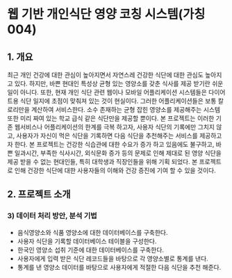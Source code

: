 ﻿# 웹 기반 개인식단 영양 코칭 시스템(가칭 004)
 
## 1. 개요 
최근 개인 건강에 대한 관심이 높아지면서 자연스레 건강한 식단에 대한 관심도 높아지고 있다. 하지만, 바쁜 현대인 특성상 균형 있는 영양소를 갖춘 식사를 제공 받기란 쉬운 일이 아니다. 또한, 현재 개인 식단 관련 웹이나 모바일 어플리케이션 시스템들은 다이어트용 식단 일지에 초점이 맞춰져 있는 것이 현실이다. 그러한 어플리케이션들은 보통 칼로리만을 계산하여 서비스한다. 소수 존재하는 균형 잡힌 영양소를 제공해주는 시스템 또한 미리 짜여 있는 학교 급식 같은 식단만을 제공할 뿐이다. 
본 프로젝트는 이러한 기존 웹서비스나 어플리케이션의 한계를 극복 하고자, 사용자 식단의 기록에만 그치지 않고, 사용자가 자신이 먹은 식단을 기록하면 다음 식단을 추천해주는 서비스를 제공하고자 한다. 
본 프로젝트는 건강한 식습관에 대한 수요가 증가 하고 있음에도 불구하고, 바쁜 일과시간, 부족한 식사시간, 외식문화 증가 등의 문제로 인해 제대로 된 영양 식단을 제공 받을 수 없는 현대인들, 특히 대학생과 직장인들을 위해 기획 되었다. 본 프로젝트로 인해 건강한 식단에 대한 사용자들의 이해와 건강 증진에 기여 할 수 있을 것이다. 
## 2. 프로젝트 소개

 ### 3) 데이터 처리 방안, 분석 기법 
-	음식영양소와 식품 영양소에 대한 데이터베이스를 구축한다.
-	사용자 식단을 기록할 데이터베이스 테이블을 구성한다.
-	한국인 영양소 섭취 기준에 대한 데이터베이스를 구축한다.
-	사용자에게 입력 받은 식단 레코드들을 바탕으로 각 영양소별로 통계를 낸다. 
-	통계를 낸 영양소 데이터를 바탕으로 사용자에게 적절한 다음 식단을 추천 해준다. 
